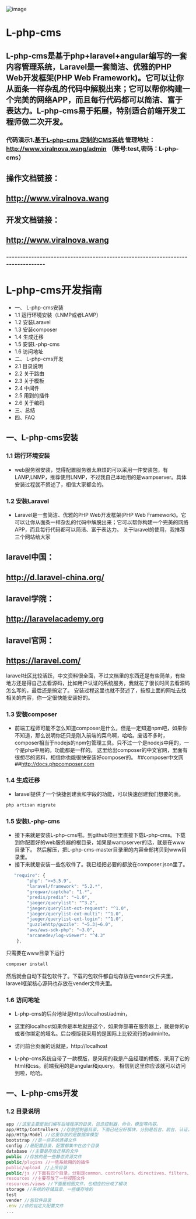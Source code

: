 

![image](https://github.com/lovelife10000/L-php-cms/raw/master/public/upload/image/preview.jpg)
     
# L-php-cms
## L-php-cms是基于php+laravel+angular编写的一套内容管理系统，Laravel是一套简洁、优雅的PHP Web开发框架(PHP Web Framework)。它可以让你从面条一样杂乱的代码中解脱出来；它可以帮你构建一个完美的网络APP，而且每行代码都可以简洁、富于表达力。L-php-cms易于拓展，特别适合前端开发工程师做二次开发。

### 代码演示1.[基于L-php-cms 定制的CMS系统](http://www.viralnova.wang) 管理地址：http://www.viralnova.wang/admin  （账号:test,密码：L-php-cms）

## 操作文档链接：
## http://www.viralnova.wang
## 开发文档链接：
## http://www.viralnova.wang


### -------------------------------------------------------------------------------

# L-php-cms开发指南
- 一、 L-php-cms安装
- 1.1 运行环境安装（LNMP或者LAMP）
- 1.2 安装Laravel
- 1.3 安装composer
- 1.4 生成迁移
- 1.5 安装L-php-cms
- 1.6 访问地址
- 二、 L-php-cms开发
- 2.1 目录说明
- 2.2 关于路由	
- 2.3 关于模板	
- 2.4 中间件	
- 2.5 用到的插件	
- 2.6 关于编码	
- 三、总结
- 四、FAQ	

## 一、L-php-cms安装
### 1.1 运行环境安装
- web服务器安装，觉得配置服务器太麻烦的可以采用一件安装包，有LAMP,LNMP，推荐使用LNMP，不过我自己本地用的是wampserver。具体安装过程就不赘述了，相信大家都会的。

### 1.2 安装Laravel
- Laravel是一套简洁、优雅的PHP Web开发框架(PHP Web Framework)。它可以让你从面条一样杂乱的代码中解脱出来；它可以帮你构建一个完美的网络APP，而且每行代码都可以简洁、富于表达力。
关于laravel的使用，我推荐三个网站给大家
## laravel中国：
## http://d.laravel-china.org/
## laravel学院：
## http://laravelacademy.org
## laravel官网：
## https://laravel.com/
laravel社区比较活跃，中文资料很全面，不过文档里的东西还是有些简单，有些地方还是得自己去看源码，比如用户认证的系统服务，我就花了很长时间去看源码怎么写的，最后还是搞定了。
安装过程这里也就不赘述了，按照上面的网址去找相关的内容，你一定很快能安装好的。

### 1.3 安装composer
- 前端工程师可能不怎么知道composer是什么，但是一定知道npm吧，如果你不知道，那么说明你还只是刚入前端的菜鸟啊，哈哈。废话不多时，composer相当于nodejs的npm包管理工具。只不过一个是nodejs中用的，一个是php中用的。功能都是一样的。
这里给出composer的中文官网，里面有很想尽的资料，相信你也能很快安装好composer的。
##composer中文网
##http://docs.phpcomposer.com

### 1.4 生成迁移
- laravel提供了一个快捷创建表和字段的功能，可以快速创建我们想要的表。
```sh
php artisan migrate
```

### 1.5 安装L-php-cms
- 接下来就是安装L-php-cms啦。到github项目里直接下载L-php-cms。下载到你配置好的web服务器的根目录，如果是wampserver的话，就是在www目录下。
然后解压，把L-php-cms-master目录里的内容全部拷贝到www目录里。
- 接下来就是安装一些包软件了。我已经把必要的都放在composer.json里了。
```js
   "require": {
        "php": ">=5.5.9",
        "laravel/framework": "5.2.*",
        "gregwar/captcha": "1.*",
        "predis/predis": "~1.0",
        "jaeger/querylist": "^3.2",
        "jaeger/querylist-ext-request": "^1.0",
        "jaeger/querylist-ext-multi": "^1.0",
        "jaeger/querylist-ext-login": "^1.0",
        "guzzlehttp/guzzle": "~5.3|~6.0",
        "aws/aws-sdk-php": "~3.0",
        "arcanedev/log-viewer": "^4.3"
    },
```
只需要在www目录下运行
```sh
composer install
```
然后就会自动下载包软件了。下载的包软件都自动存放在vender文件夹里，laravel框架核心源码也存放在vender文件夹里。

### 1.6 访问地址
- L-php-cms的后台地址是http://localhost/admin，
- 这里的localhost如果你是本地就是这个，如果你部署在服务器上，就是你的ip或者你绑定的域名。后台模版我采用的是国际上比较流行的adminlte。

- 访问前台页面的话就是，http://localhost
- L-php-cms系统自带了一款模版，是采用的我是产品经理的模版，采用了它的html和css。前端我用的是angular和jquery。
相信到这里你应该就可以访问到啦，哈哈。

## 一、L-php-cms开发
### 1.2 目录说明
```js
app //这里主要是我们编写后端程序的目录，包含控制器，命令，模型等内容。
app/Http/Controllers //存放控制器目录，下面已经分好模块，分别是后台，前台，认证，和安装
app/Http/Model //这里存放的是数据库模型
bootstrap //是一些系统连接文件
config //是配置目录，配置都集中在这个目录
database //主要是存放迁移的文件
public //存放的是一些静态资源文件
public/plugins //一些系统用的的插件
public/upload　//上传目录
public/js //下面有四个目录，分别是common、controllers、directives、filters、services
resources //主要存放了一些视图文件
resources/views //下面是视图文件，也相应的分成了模块
storage //系统的存储目录，一些缓存啥的
test
vender //包软件目录
.env //你的自定义配置文件
...
```

